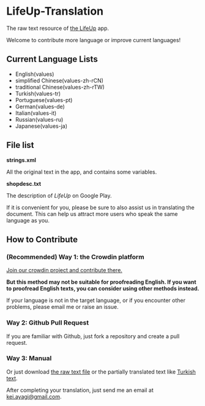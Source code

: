 # LifeUp-Translation

The raw text resource of [the LifeUp](https://play.google.com/store/apps/details?id=net.sarasarasa.lifeup) app. 

Welcome to contribute more language or improve current languages!



## Current Language Lists

- English(values)
- simplified Chinese(values-zh-rCN)
- traditional Chinese(values-zh-rTW)
- Turkish(values-tr)
- Portuguese(values-pt)
- German(values-de)
- Italian(values-it)
- Russian(values-ru)
- Japanese(values-ja)



## File list

**strings.xml**

All the original text in the app, and contains some variables.

**shopdesc.txt**

The description of *LifeUp* on Google Play.

If it is convenient for you, please be sure to also assist us in translating the document. This can help us attract more users who speak the same language as you.



## How to Contribute

### **(Recommended) Way 1: the Crowdin platform**

[Join our crowdin project and contribute there.](https://crwd.in/lifeup)

**But this method may not be suitable for proofreading English. If you want to proofread English texts, you can consider using other methods instead.**

If your language is not in the target language, or if you encounter other problems, please email me or raise an issue.



### Way 2: Github Pull Request

If you are familiar with Github, just fork a repository and create a pull request.



### Way 3: Manual

Or just download [the raw text file](https://raw.githubusercontent.com/Ayagikei/LifeUp-Translation/master/values/strings.xml) or the partially translated text like [Turkish text](https://github.com/Ayagikei/LifeUp-Translation/blob/master/values-tr/strings.xml). 

After completing your translation, just send me an email at [kei.ayagi@gmail.com](mailto:kei.ayagi@gmail.com).

